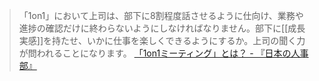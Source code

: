 
> 「1on1」において上司は、部下に8割程度話させるように仕向け、業務や進捗の確認だけに終わらないようにしなければなりません。部下に[[成長実感]]を持たせ、いかに仕事を楽しくできるようにするか。上司の聞く力が問われることになります。
[「1on1ミーティング」とは？ - 『日本の人事部』](https://jinjibu.jp/keyword/detl/871/)
